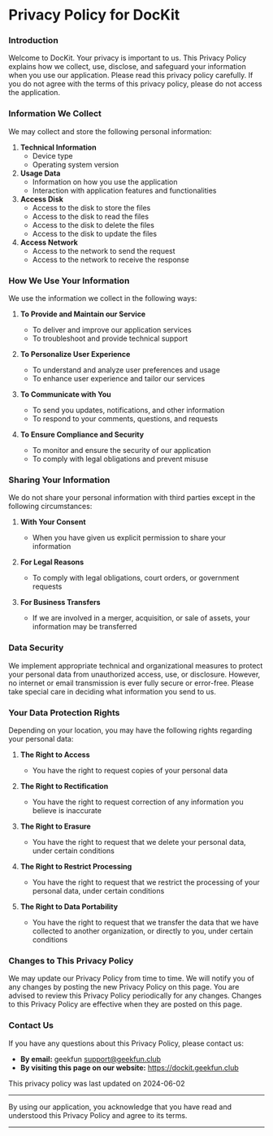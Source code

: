# Privacy Policy for DocKit

### Introduction

Welcome to DocKit. Your privacy is important to us. This Privacy Policy explains how we collect, use, disclose, and safeguard your information when you use our application. Please read this privacy policy carefully. If you do not agree with the terms of this privacy policy, please do not access the application.

### Information We Collect

We may collect and store the following personal information:

1. **Technical Information**
    - Device type
    - Operating system version
2. **Usage Data**
    - Information on how you use the application
    - Interaction with application features and functionalities
3. **Access Disk**
    - Access to the disk to store the files
    - Access to the disk to read the files
    - Access to the disk to delete the files
    - Access to the disk to update the files
4. **Access Network**
    - Access to the network to send the request
    - Access to the network to receive the response
### How We Use Your Information
We use the information we collect in the following ways:

1. **To Provide and Maintain our Service**
    - To deliver and improve our application services
    - To troubleshoot and provide technical support

2. **To Personalize User Experience**
    - To understand and analyze user preferences and usage
    - To enhance user experience and tailor our services

3. **To Communicate with You**
    - To send you updates, notifications, and other information
    - To respond to your comments, questions, and requests

4. **To Ensure Compliance and Security**
    - To monitor and ensure the security of our application
    - To comply with legal obligations and prevent misuse

### Sharing Your Information

We do not share your personal information with third parties except in the following circumstances:

1. **With Your Consent**
    - When you have given us explicit permission to share your information

2. **For Legal Reasons**
    - To comply with legal obligations, court orders, or government requests

3. **For Business Transfers**
    - If we are involved in a merger, acquisition, or sale of assets, your information may be transferred

### Data Security

We implement appropriate technical and organizational measures to protect your personal data from unauthorized access, use, or disclosure. However, no internet or email transmission is ever fully secure or error-free. Please take special care in deciding what information you send to us.

### Your Data Protection Rights

Depending on your location, you may have the following rights regarding your personal data:

1. **The Right to Access**
    - You have the right to request copies of your personal data

2. **The Right to Rectification**
    - You have the right to request correction of any information you believe is inaccurate

3. **The Right to Erasure**
    - You have the right to request that we delete your personal data, under certain conditions

4. **The Right to Restrict Processing**
    - You have the right to request that we restrict the processing of your personal data, under certain conditions

5. **The Right to Data Portability**
    - You have the right to request that we transfer the data that we have collected to another organization, or directly to you, under certain conditions

### Changes to This Privacy Policy

We may update our Privacy Policy from time to time. We will notify you of any changes by posting the new Privacy Policy on this page. You are advised to review this Privacy Policy periodically for any changes. Changes to this Privacy Policy are effective when they are posted on this page.

### Contact Us

If you have any questions about this Privacy Policy, please contact us:

- **By email:** geekfun <support@geekfun.club>
- **By visiting this page on our website:** https://dockit.geekfun.club

This privacy policy was last updated on 2024-06-02

---

By using our application, you acknowledge that you have read and understood this Privacy Policy and agree to its terms.

---
